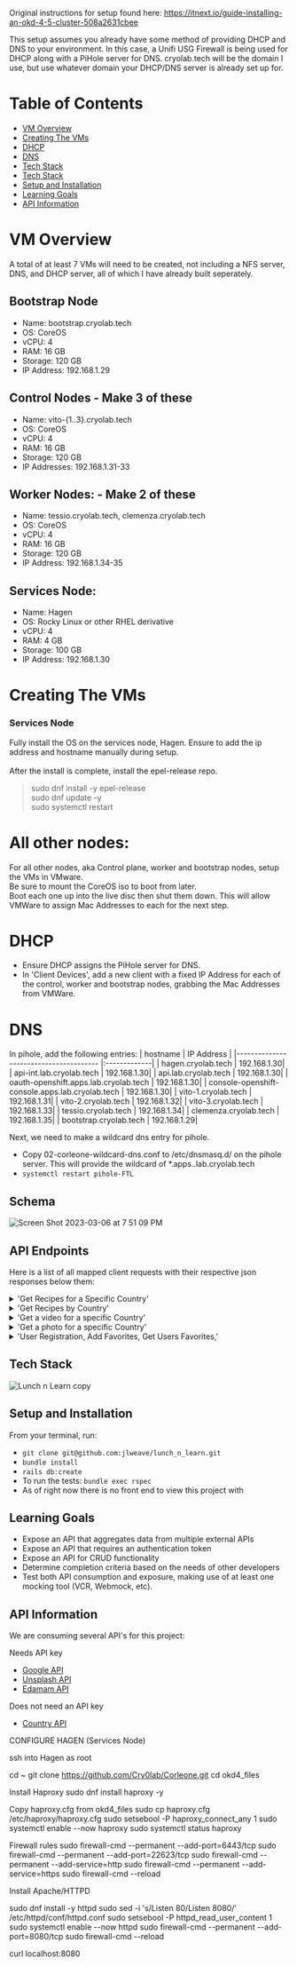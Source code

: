 Original instructions for setup found here: https://itnext.io/guide-installing-an-okd-4-5-cluster-508a2631cbee 

This setup assumes you already have some method of providing DHCP and DNS to your environment. In this case, a Unifi USG Firewall is being used for DHCP along with a PiHole server for DNS.
cryolab.tech will be the domain I use, but use whatever domain your DHCP/DNS server is already set up for.

# Table of Contents

- [VM Overview](#VM-Overview)
- [Creating The VMs](#Creating-The-VMs)
- [DHCP](#DHCP)
- [DNS](#DNS)
- [Tech Stack](#tech-stack)
- [Tech Stack](#tech-stack)
- [Setup and Installation](#setup-and-installation)
- [Learning Goals](#learning-goals)
- [API Information](#api-information)

# VM Overview

A total of at least 7 VMs will need to be created, not including a NFS server, DNS, and DHCP server, all of which I have already built seperately.

## Bootstrap Node
- Name: bootstrap.cryolab.tech
- OS: CoreOS
- vCPU: 4
- RAM: 16 GB
- Storage: 120 GB
- IP Address: 192.168.1.29

## Control Nodes - Make 3 of these
- Name: vito-{1..3}.cryolab.tech
- OS: CoreOS
- vCPU: 4
- RAM: 16 GB
- Storage: 120 GB
- IP Addresses: 192.168.1.31-33

## Worker Nodes: - Make 2 of these
- Name: tessio.cryolab.tech, clemenza.cryolab.tech
- OS: CoreOS
- vCPU: 4
- RAM: 16 GB
- Storage: 120 GB
- IP Address: 192.168.1.34-35

## Services Node:
- Name: Hagen 
- OS: Rocky Linux or other RHEL derivative
- vCPU: 4
- RAM: 4 GB
- Storage: 100 GB
- IP Address: 192.168.1.30

# Creating The VMs

### Services Node
Fully install the OS on the services node, Hagen. Ensure to add the ip address and hostname manually during setup.\
\
After the install is complete, install the epel-release repo.
> sudo dnf install -y epel-release\
> sudo dnf update -y\
> sudo systemctl restart

# All other nodes:
For all other nodes, aka Control plane, worker and bootstrap nodes, setup the VMs in VMware. \
Be sure to mount the CoreOS iso to boot from later. \
Boot each one up into the live disc then shut them down. This will allow VMWare to assign Mac Addresses to each for the next step.

# DHCP

- Ensure DHCP assigns the PiHole server for DNS.
- In 'Client Devices', add a new client with a fixed IP Address for each of the control, worker and bootstrap nodes, grabbing the Mac Addresses from VMWare.

# DNS
In pihole, add the following entries:
| hostname | IP Address |
|--------------------------------------- |:-------------|
| hagen.cryolab.tech | 192.168.1.30|
| api-int.lab.cryolab.tech | 192.168.1.30|
| api.lab.cryolab.tech | 192.168.1.30|
| oauth-openshift.apps.lab.cryolab.tech | 192.168.1.30|
| console-openshift-console.apps.lab.cryolab.tech | 192.168.1.30|
| vito-1.cryolab.tech | 192.168.1.31|
| vito-2.cryolab.tech | 192.168.1.32|
| vito-3.cryolab.tech | 192.168.1.33|
| tessio.cryolab.tech | 192.168.1.34|
| clemenza.cryolab.tech | 192.168.1.35|
| bootstrap.cryolab.tech | 192.168.1.29|

Next, we need to make a wildcard dns entry for pihole.
- Copy 02-corleone-wildcard-dns.conf to /etc/dnsmasq.d/ on the pihole server. This will provide the wildcard of *.apps..lab.cryolab.tech
- `systemctl restart pihole-FTL`

## Schema

![Screen Shot 2023-03-06 at 7 51 09 PM](https://user-images.githubusercontent.com/108754743/223307826-7f1a6126-70f0-4450-bf68-38aa458a6bf1.png)


## API Endpoints
Here is a list of all mapped client requests with their respective json responses below them:
<details>
<summary> 'Get Recipes for a Specific Country' </summary>
<br>
  
  ![first](https://user-images.githubusercontent.com/108754743/223305573-5abd6ae4-572e-4cd6-b5da-52a8c9d7c9a9.png)
  
  ![2](https://user-images.githubusercontent.com/108754743/223305582-71baca4a-827b-4802-837b-7e528738292e.png)
  
 </details>
 
<details>
<summary> 'Get Recipes by Country' </summary>
<br>

  ![3](https://user-images.githubusercontent.com/108754743/223305591-cbba9edc-6a64-46cf-aefd-9a4a8ba6c282.png)

  ![3 5](https://user-images.githubusercontent.com/108754743/223490361-bc2e2898-ea49-42bc-b7c1-a3fe8fe48b8a.png)

</details>
  
<details>
<summary> 'Get a video for a specific Country' </summary>
<br> 
 
   ![new 4](https://user-images.githubusercontent.com/108754743/223490815-b633d3b4-9205-4e11-8ad2-513cd30c0a6c.png)

   ![4 5](https://user-images.githubusercontent.com/108754743/223305638-c590a80c-8482-43d5-9513-5c4421a53d8e.png)
  
   ![4 8](https://user-images.githubusercontent.com/108754743/223491511-0776ae3b-eeee-42f1-9207-daf29f56a01d.png)

 </details> 
 
<details>
<summary> 'Get a photo for a specific Country' </summary>
<br> 
  
  ![new5](https://user-images.githubusercontent.com/108754743/223491715-4d094e9f-c205-4f9f-8ab9-1fb79a842575.png)

  ![6](https://user-images.githubusercontent.com/108754743/223305665-0dd3b638-9eb4-4ffb-bf6b-4db35006d85e.png)
  
  ![7](https://user-images.githubusercontent.com/108754743/223305672-8c94377d-aad6-4455-958d-c19915ac4ed0.png)
  
</details> 

 <details>
  <summary> 'User Registration, Add Favorites, Get Users Favorites,' </summary>
  <br>
  https://documenter.getpostman.com/view/25513104/2s93JqRQTz
  </details>


## Tech Stack

![Lunch n Learn copy](https://user-images.githubusercontent.com/108754743/223498054-1a605abb-849e-4809-92b8-f6001c3d41c4.jpg)


## Setup and Installation

From your terminal, run:

- ```git clone git@github.com:jlweave/lunch_n_learn.git```
- ```bundle install```
- ```rails db:create```
- To run the tests: ```bundle exec rspec```
- As of right now there is no front end to view this project with

## Learning Goals

- Expose an API that aggregates data from multiple external APIs
- Expose an API that requires an authentication token
- Expose an API for CRUD functionality
- Determine completion criteria based on the needs of other developers
- Test both API consumption and exposure, making use of at least one mocking tool (VCR, Webmock, etc).

## API Information

We are consuming several API's for this project:

Needs API key
- <a href= "https://developers.google.com/youtube/v3/getting-started">Google API </a> 
- <a href= "https://unsplash.com/join">Unsplash API</a>
- <a href= "https://developer.edamam.com/edamam-recipe-api">Edamam API</a>

Does not need an API key
- <a href= "https://restcountries.com/#api-endpoints-v3-all">Country API</a>

  



      




CONFIGURE HAGEN (Services Node)

ssh into Hagen as root

  cd ~
  git clone https://github.com/Cry0lab/Corleone.git
  cd okd4_files

Install Haproxy
  sudo dnf install haproxy -y
  
Copy haproxy.cfg from okd4_files
  sudo cp haproxy.cfg /etc/haproxy/haproxy.cfg
  sudo setsebool -P haproxy_connect_any 1
  sudo systemctl enable --now haproxy
  sudo systemctl status haproxy
  
Firewall rules
sudo firewall-cmd --permanent --add-port=6443/tcp
sudo firewall-cmd --permanent --add-port=22623/tcp
sudo firewall-cmd --permanent --add-service=http
sudo firewall-cmd --permanent --add-service=https
sudo firewall-cmd --reload

Install Apache/HTTPD

  sudo dnf install -y httpd
  sudo sed -i 's/Listen 80/Listen 8080/' /etc/httpd/conf/httpd.conf
  sudo setsebool -P httpd_read_user_content 1
  sudo systemctl enable --now httpd
  sudo firewall-cmd --permanent --add-port=8080/tcp
  sudo firewall-cmd --reload

  curl localhost:8080
  

